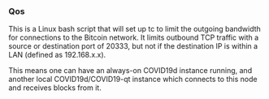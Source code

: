 ### Qos ###

This is a Linux bash script that will set up tc to limit the outgoing bandwidth for connections to the Bitcoin network. It limits outbound TCP traffic with a source or destination port of 20333, but not if the destination IP is within a LAN (defined as 192.168.x.x).

This means one can have an always-on COVID19d instance running, and another local COVID19d/COVID19-qt instance which connects to this node and receives blocks from it.
